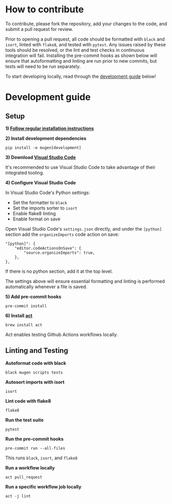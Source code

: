 # How to contribute

To contribute, please fork the repository, add your changes to the code, and submit a pull request for review.

Prior to opening a pull request, all code should be formatted with `black` and `isort`, linted with `flake8`, and tested with `pytest`. Any issues raised by these tools should be resolved, or the lint and test checks in continuous integration will fail. Installing the pre-commit hooks as shown below will ensure that autoformatting and linting are run prior to new commits, but tests will need to be run separately.

To start developing locally, read through the [development guide](#development-guide) below!

# Development guide

## Setup

**1) [Follow regular installation instructions](../README.md#installation)**

**2) Install development dependencies**

```
pip install -e mugen[development]
```

**3) Download [Visual Studio Code](https://code.visualstudio.com/)**

It's recommended to use Visual Studio Code to take advantage of their integrated tooling.

**4) Configure Visual Studio Code**

In Visual Studio Code's Python settings:

-   Set the formatter to `black`
-   Set the imports sorter to `isort`
-   Enable flake8 linting
-   Enable format on save

Open Visual Studio Code's `settings.json` directly, and under the `[python]` section add the `organizeImports` code action on save:

```
"[python]": {
    "editor.codeActionsOnSave": {
        "source.organizeImports": true,
    },
},
```

If there is no python section, add it at the top level.

The settings above will ensure essential formatting and linting is performed automatically whenever a file is saved.

**5) Add pre-commit hooks**

```
pre-commit install
```

**6) Install [act](https://github.com/nektos/act)**

```
brew install act
```

Act enables testing Github Actions workflows locally.

## Linting and Testing

**Autoformat code with black**

```
black mugen scripts tests
```

**Autosort imports with isort**

```
isort
```

**Lint code with flake8**

```
flake8
```

**Run the test suite**

```
pytest
```

**Run the pre-commit hooks**

```
pre-commit run --all-files
```

This runs `black`, `isort`, and `flake8`

**Run a workflow locally**

```
act pull_request
```

**Run a specific workflow job locally**

```
act -j lint
```
